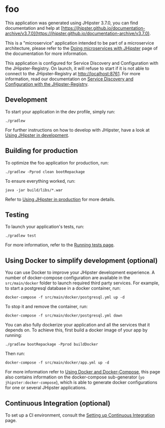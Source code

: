 # foo

This application was generated using JHipster 3.7.0, you can find documentation and help at [https://jhipster.github.io/documentation-archive/v3.7.0](https://jhipster.github.io/documentation-archive/v3.7.0).

This is a "microservice" application intended to be part of a microservice architecture, please refer to the [Doing microservices with JHipster][] page of the documentation for more information.

This application is configured for Service Discovery and Configuration with the JHipster-Registry. On launch, it will refuse to start if it is not able to connect to the JHipster-Registry at [http://localhost:8761](http://localhost:8761). For more information, read our documentation on [Service Discovery and Configuration with the JHipster-Registry][].

## Development

To start your application in the dev profile, simply run:

    ./gradlew


For further instructions on how to develop with JHipster, have a look at [Using JHipster in development][].

## Building for production

To optimize the foo application for production, run:

    ./gradlew -Pprod clean bootRepackage

To ensure everything worked, run:

    java -jar build/libs/*.war


Refer to [Using JHipster in production][] for more details.

## Testing

To launch your application's tests, run:

    ./gradlew test

For more information, refer to the [Running tests page][].

## Using Docker to simplify development (optional)

You can use Docker to improve your JHipster development experience. A number of docker-compose configuration are available in the `src/main/docker` folder to launch required third party services.
For example, to start a postgresql database in a docker container, run:

    docker-compose -f src/main/docker/postgresql.yml up -d

To stop it and remove the container, run:

    docker-compose -f src/main/docker/postgresql.yml down

You can also fully dockerize your application and all the services that it depends on.
To achieve this, first build a docker image of your app by running:

    ./gradlew bootRepackage -Pprod buildDocker

Then run:

    docker-compose -f src/main/docker/app.yml up -d

For more information refer to [Using Docker and Docker-Compose][], this page also contains information on the docker-compose sub-generator (`yo jhipster:docker-compose`), which is able to generate docker configurations for one or several JHipster applications.

## Continuous Integration (optional)

To set up a CI environment, consult the [Setting up Continuous Integration][] page.

[JHipster Homepage and latest documentation]: https://jhipster.github.io
[JHipster 3.7.0 archive]: https://jhipster.github.io/documentation-archive/v3.7.0
[Doing microservices with JHipster]: https://jhipster.github.io/documentation-archive/v3.7.0/microservices-architecture/
[Using JHipster in development]: https://jhipster.github.io/documentation-archive/v3.7.0/development/
[Service Discovery and Configuration with the JHipster-Registry]: https://jhipster.github.io/documentation-archive/v3.7.0/microservices-architecture/#jhipster-registry
[Using Docker and Docker-Compose]: https://jhipster.github.io/documentation-archive/v3.7.0/docker-compose
[Using JHipster in production]: https://jhipster.github.io/documentation-archive/v3.7.0/production/
[Running tests page]: https://jhipster.github.io/documentation-archive/v3.7.0/running-tests/
[Setting up Continuous Integration]: https://jhipster.github.io/documentation-archive/v3.7.0/setting-up-ci/


